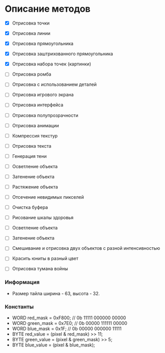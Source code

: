 # Описание методов

- [x] Отрисовка точки
- [x] Отрисовка линии
- [x] Отрисовка прямоугольника
- [x] Отрисовка заштрихованного прямоугольника
- [x] Отрисовка набора точек (картинки)
- [ ] Отрисовка ромба
- [ ] Отрисовка с использованием деталей
- [ ] Отрисовка игрового экрана
- [ ] Отрисовка интерфейса
- [ ] Отрисовка полупрозрачности
- [ ] Отрисовка анимации
- [ ] Компрессия текстур
- [ ] Отрисовка текста
- [ ] Генерация тени
- [ ] Осветление объекта
- [ ] Затенение объекта
- [ ] Растяжение объекта
- [ ] Отсечение невидимых пикселей
- [ ] Очистка буфера
- [ ] Рисование шкалы здоровья
- [ ] Осветление объекта
- [ ] Затенение объекта
- [ ] Смешивание и отрисовка двух объектов с разной интенсивностью
- [ ] Красить юниты в разный цвет
- [ ] Отрисовка тумана войны


### Информация
* Размер тайла ширина - 63, высота - 32.


### Константы
* WORD red_mask = 0xF800; 	//	0b 11111 000000 00000
* WORD green_mask = 0x7E0;	//	0b 00000 111111 00000
* WORD blue_mask = 0x1F;	//	0b 00000 000000 11111
* BYTE red_value = (pixel & red_mask) >> 11;
* BYTE green_value = (pixel & green_mask) >> 5;
* BYTE blue_value = (pixel & blue_mask);
